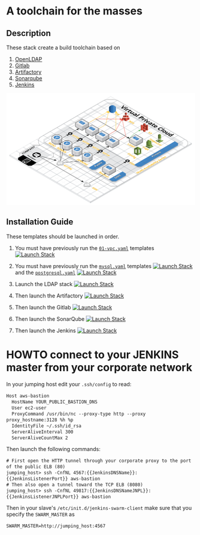 # A toolchain for the masses

## Description

These stack create a build toolchain based on 
1. [OpenLDAP](https://www.openldap.org/)
2. [Gitlab](https://about.gitlab.com/)
3. [Artifactory](https://jfrog.com/artifactory/)
4. [Sonarqube](https://www.sonarqube.org/)
5. [Jenkins](https://jenkins.io/)

![Build infrastructure](./images/build.png)

## Installation Guide

These templates should be launched in order. 

1. You must have previously run the [`01-vpc.yaml`](../) templates [![Launch Stack](https://s3.amazonaws.com/cloudformation-examples/cloudformation-launch-stack.png)](https://console.aws.amazon.com/cloudformation/home#/stacks/new?stackName=BUILD&templateURL=https://raw.githubusercontent.com/rostskadat/aws-cloudformation/master/stacks/01-vpc.yaml)

2. You must have previously run the [`mysql.yaml`](../db/mysql.yaml) templates [![Launch Stack](https://s3.amazonaws.com/cloudformation-examples/cloudformation-launch-stack.png)](https://console.aws.amazon.com/cloudformation/home#/stacks/new?stackName=BUILD-MYSQL&templateURL=https://raw.githubusercontent.com/rostskadat/aws-cloudformation/master/stacks/db/mysql.yaml) and the [`postgresql.yaml`](../db/postgresql.yaml) [![Launch Stack](https://s3.amazonaws.com/cloudformation-examples/cloudformation-launch-stack.png)](https://console.aws.amazon.com/cloudformation/home#/stacks/new?stackName=BUILD-POSTGRESQL&templateURL=https://raw.githubusercontent.com/rostskadat/aws-cloudformation/master/stacks/db/postgresql.yaml)

3. Launch the LDAP stack [![Launch Stack](https://s3.amazonaws.com/cloudformation-examples/cloudformation-launch-stack.png)](https://console.aws.amazon.com/cloudformation/home#/stacks/new?stackName=BUILD-OPENLDAP&templateURL=https://raw.githubusercontent.com/rostskadat/aws-cloudformation/master/stacks/01-openldap.yaml)

4. Then launch the Artifactory [![Launch Stack](https://s3.amazonaws.com/cloudformation-examples/cloudformation-launch-stack.png)](https://console.aws.amazon.com/cloudformation/home#/stacks/new?stackName=BUILD-ARTIFACTORY&templateURL=https://raw.githubusercontent.com/rostskadat/aws-cloudformation/master/stacks/02-artifactory.yaml)

5. Then launch the Gitlab [![Launch Stack](https://s3.amazonaws.com/cloudformation-examples/cloudformation-launch-stack.png)](https://console.aws.amazon.com/cloudformation/home#/stacks/new?stackName=BUILD-GITLAB&templateURL=https://raw.githubusercontent.com/rostskadat/aws-cloudformation/master/stacks/03-gitlab.yaml)

6. Then launch the SonarQube [![Launch Stack](https://s3.amazonaws.com/cloudformation-examples/cloudformation-launch-stack.png)](https://console.aws.amazon.com/cloudformation/home#/stacks/new?stackName=BUILD-SONARQUBE&templateURL=https://raw.githubusercontent.com/rostskadat/aws-cloudformation/master/stacks/04-sonarqube.yaml)

7. Then launch the Jenkins [![Launch Stack](https://s3.amazonaws.com/cloudformation-examples/cloudformation-launch-stack.png)](https://console.aws.amazon.com/cloudformation/home#/stacks/new?stackName=BUILD-JENKINS&templateURL=https://raw.githubusercontent.com/rostskadat/aws-cloudformation/master/stacks/05-jenkins.yaml)

# HOWTO connect to your JENKINS master from your corporate network

In your jumping host edit your `.ssh/config` to read:

```
Host aws-bastion
  HostName YOUR_PUBLIC_BASTION_DNS
  User ec2-user
  ProxyCommand /usr/bin/nc --proxy-type http --proxy proxy_hostname:3128 %h %p
  IdentityFile ~/.ssh/id_rsa
  ServerAliveInterval 300
  ServerAliveCountMax 2
```

Then launch the following commands: 

```
# First open the HTTP tunnel through your corporate proxy to the port of the public ELB (80)
jumping_host> ssh -CnfNL 4567:{{JenkinsDNSName}}:{{JenkinsListenerPort}} aws-bastion
# Then also open a tunnel toward the TCP ELB (8080)
jumping_host> ssh -CnfNL 49817:{{JenkinsDNSNameJNPL}}:{{JenkinsListenerJNPLPort}} aws-bastion
```

Then in your slave's `/etc/init.d/jenkins-swarm-client` make sure that you specify the `SWARM_MASTER` as  

```
SWARM_MASTER=http://jumping_host:4567
```


